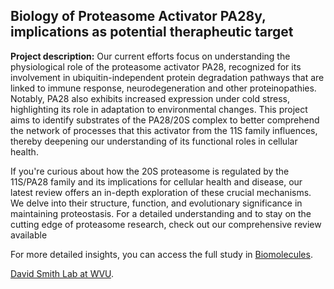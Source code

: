 ## Biology of Proteasome Activator PA28y, implications as potential therapheutic target

**Project description:** 
Our current efforts focus on understanding the physiological role of the proteasome activator PA28, recognized for its involvement in ubiquitin-independent protein degradation pathways that are linked to immune response, neurodegeneration and other proteinopathies. Notably, PA28 also exhibits increased expression under cold stress, highlighting its role in adaptation to environmental changes. This project aims to identify substrates of the PA28/20S complex to better comprehend the network of processes that this activator from the 11S family influences, thereby deepening our understanding of its functional roles in cellular health.

If you're curious about how the 20S proteasome is regulated by the 11S/PA28 family and its implications for cellular health and disease, our latest review offers an in-depth exploration of these crucial mechanisms. We delve into their structure, function, and evolutionary significance in maintaining proteostasis. For a detailed understanding and to stay on the cutting edge of proteasome research, check out our comprehensive review available

For more detailed insights, you can access the full study in [Biomolecules](https://www.mdpi.com/2218-273X/13/9/1326).

[David Smith Lab at WVU](https://medicine.hsc.wvu.edu/biochemistry/research-labs/david-m-smith/).
